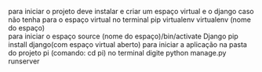 para iniciar o projeto deve instalar e criar um espaço virtual e o django caso não tenha
para o espaço virtual no terminal 
    pip virtualenv
    virtualenv (nome do espaço)  
    para iniciar o espaço
        source (nome do espaço)/bin/activate
Django
    pip install django(com espaço virtual aberto)
    para iniciar a aplicação na pasta do projeto pi (comando: cd pi)
    no terminal digite
    python manage.py runserver

